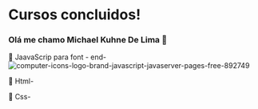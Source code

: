 

  # Cursos concluidos!

###  Olá  me chamo Michael Kuhne De Lima 👋
  
  

  
  🔷  JaavaScrip para font - end-![computer-icons-logo-brand-javascript-javaserver-pages-free-892749](https://user-images.githubusercontent.com/123214915/222199243-5da550af-bcf4-4665-aebb-7b06e95e9479.png)


  
  🔷 Html-
  
  🔷 Css-
  
 
  
  
